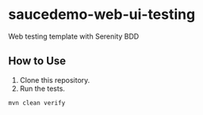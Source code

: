 # saucedemo-web-ui-testing

Web testing template with Serenity BDD

## How to Use

1. Clone this repository.
2. Run the tests.

```shell
mvn clean verify
```